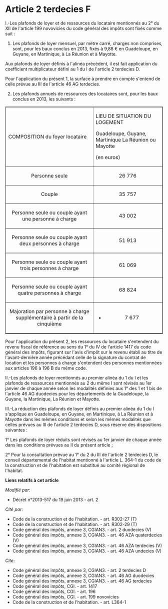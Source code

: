 # Article 2 terdecies F

I.-Les plafonds de loyer et de ressources du locataire mentionnés au 2° du XII de l'article 199 novovicies du code général
des impôts sont fixés comme suit : 

1. Les plafonds de loyer mensuel, par mètre carré, charges non comprises, sont, pour les baux conclus en 2013, fixés à 9,88 €
en Guadeloupe, en Guyane, en Martinique, à La Réunion et à Mayotte. 

Aux plafonds de loyer définis à l'alinéa précédent, il est fait application du coefficient multiplicateur défini au 1 du I de
l'article 2 terdecies D. 

Pour l'application du présent 1, la surface à prendre en compte s'entend de celle prévue au III de l'article 46 AG
terdecies. 

2. Les plafonds annuels de ressources des locataires sont, pour les baux conclus en 2013, les suivants : 

<table border="1" width="680">
  <tbody>
    <tr>
      <td>

COMPOSITION du foyer locataire 

</td>
      <td>

LIEU DE SITUATION DU LOGEMENT 

Guadeloupe, Guyane, Martinique La Réunion ou Mayotte 

(en euros) 

</td>
    </tr>
    <tr>
      <td align="center">

Personne seule 

</td>
      <td align="center">

26 776 

</td>
    </tr>
    <tr>
      <td align="center">

Couple 

</td>
      <td align="center">

35 757 

</td>
    </tr>
    <tr>
      <td align="center">

Personne seule ou couple ayant une personne à charge 

</td>
      <td align="center">

43 002 

</td>
    </tr>
    <tr>
      <td align="center">

Personne seule ou couple ayant deux personnes à charge 

</td>
      <td align="center">

51 913 

</td>
    </tr>
    <tr>
      <td align="center">

Personne seule ou couple ayant trois personnes à charge 

</td>
      <td align="center">

61 069 

</td>
    </tr>
    <tr>
      <td align="center">

Personne seule ou couple ayant quatre personnes à charge 

</td>
      <td align="center">

68 824 

</td>
    </tr>
    <tr>
      <td align="center">

Majoration par personne à charge supplémentaire à partir de la cinquième 

</td>
      <td align="center">

+ 7 677 

</td>
    </tr>
  </tbody>
</table>

Pour l'application du présent 2, les ressources du locataire s'entendent du revenu fiscal de référence au sens du 1° du IV de
l'article 1417 du code général des impôts, figurant sur l'avis d'impôt sur le revenu établi au titre de l'avant-dernière
année précédant celle de la signature du contrat de location et les personnes à charge s'entendent des personnes mentionnées
aux articles 196 à 196 B du même code. 

II.-Les plafonds de loyer mentionnés au premier alinéa du 1 du I et les plafonds de ressources mentionnés au 2 du même I sont
révisés au 1er janvier de chaque année selon les modalités définies aux 1° des 1 et 1 bis de l'article 46 AG duodecies pour
les départements de la Guadeloupe, la Guyane, la Martinique, La Réunion et Mayotte. 

III.-La réduction des plafonds de loyer définis au premier alinéa du 1 du I s'applique en Guadeloupe, en Guyane, en
Martinique, à La Réunion et à Mayotte dans les mêmes conditions et selon les mêmes modalités que celles prévues au III de
l'article 2 terdecies D, sous réserve des dispositions suivantes : 

1° Les plafonds de loyer réduits sont révisés au 1er janvier de chaque année dans les conditions prévues au II du présent
article ; 

2° Pour la consultation prévue au 1° du 2 du III de l'article 2 terdecies D, le conseil départemental de l'habitat mentionné
à l'article L. 364-1 du code de la construction et de l'habitation est substitué au comité régional de l'habitat.

**Liens relatifs à cet article**

_Modifié par_:

  - Décret n°2013-517 du 19 juin 2013 - art. 2

_Cité par_:

  - Code de la construction et de l'habitation. - art. R302-27 (T)
  - Code de la construction et de l'habitation. - art. R302-29 (T)
  - Code général des impôts, annexe 3, CGIAN3. - art. 2 duodecies (V)
  - Code général des impôts, annexe 3, CGIAN3. - art. 46 AZA quaterdecies (V)
  - Code général des impôts, annexe 3, CGIAN3. - art. 46 AZA terdecies (V)
  - Code général des impôts, annexe 3, CGIAN3. - art. 46 AZA undecies (V)

_Cite_:

  - Code général des impôts, annexe 3, CGIAN3. - art. 2 terdecies D
  - Code général des impôts, annexe 3, CGIAN3. - art. 46 AG duodecies
  - Code général des impôts, annexe 3, CGIAN3. - art. 46 AG terdecies
  - Code général des impôts, CGI. - art. 1417
  - Code général des impôts, CGI. - art. 196
  - Code général des impôts, CGI. - art. 199 novovicies
  - Code de la construction et de l'habitation. - art. L364-1
